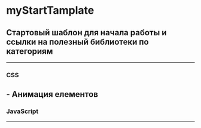# myStartTamplate

## Стартовый шаблон для начала работы и ссылки на полезный библиотеки по категориям
---
### CSS
[](Animate.css) - Анимация елементов
---
### JavaScript
---